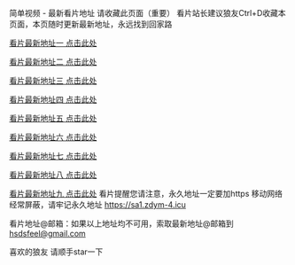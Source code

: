 简单视频 - 最新看片地址
请收藏此页面（重要） 看片站长建议狼友Ctrl+D收藏本页面，本页随时更新最新地址，永远找到回家路

[看片最新地址一 点击此处](https://www.ludouciba.icu)

[看片最新地址二 点击此处](https://www.ludouciba.icu)

[看片最新地址三 点击此处](https://www.ludouciba.icu)

[看片最新地址四 点击此处](https://www.ludouciba.icu)

[看片最新地址五 点击此处](https://www.ludouciba.icu)

[看片最新地址六 点击此处](https://www.ludouciba.icu)

[看片最新地址七 点击此处](https://www.ludouciba.icu)

[看片最新地址八 点击此处](https://www.ludouciba.icu)

[看片最新地址九 点击此处](https://www.ludouciba.icu)
看片提醒您请注意，永久地址一定要加https
移动网络经常屏蔽，请牢记永久地址  https://sa1.zdym-4.icu

看片地址@邮箱：如果以上地址均不可用，索取最新地址@邮箱到[hsdsfeel@gmail.com](mailto:hsdsfeel@gmail.com)

喜欢的狼友 请顺手star一下
